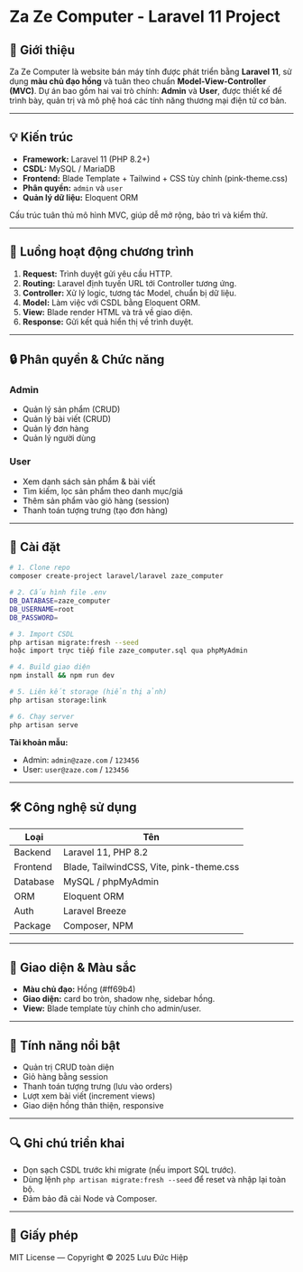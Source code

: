 # Za Ze Computer - Laravel 11 Project

## 🔹 Giới thiệu
Za Ze Computer là website bán máy tính được phát triển bằng **Laravel 11**, sử dụng **màu chủ đạo hồng** và tuân theo chuẩn **Model-View-Controller (MVC)**. Dự án bao gồm hai vai trò chính: **Admin** và **User**, được thiết kế để trình bày, quản trị và mô phệ hoá các tính năng thương mại điện tử cơ bản.

---

## 💡 Kiến trúc
- **Framework:** Laravel 11 (PHP 8.2+)
- **CSDL:** MySQL / MariaDB
- **Frontend:** Blade Template + Tailwind + CSS tùy chỉnh (pink-theme.css)
- **Phân quyền:** `admin` và `user`
- **Quản lý dữ liệu:** Eloquent ORM

Cấu trúc tuân thủ mô hình MVC, giúp dễ mở rộng, bảo trì và kiểm thử.

---

## 🔄 Luồng hoạt động chương trình
1. **Request:** Trình duyệt gửi yêu cầu HTTP.
2. **Routing:** Laravel định tuyến URL tới Controller tương ứng.
3. **Controller:** Xử lý logic, tương tác Model, chuẩn bị dữ liệu.
4. **Model:** Làm việc với CSDL bằng Eloquent ORM.
5. **View:** Blade render HTML và trả về giao diện.
6. **Response:** Gửi kết quả hiển thị về trình duyệt.

---

## 🔒 Phân quyền & Chức năng
### Admin
- Quản lý sản phẩm (CRUD)
- Quản lý bài viết (CRUD)
- Quản lý đơn hàng
- Quản lý người dùng

### User
- Xem danh sách sản phẩm & bài viết
- Tìm kiếm, lọc sản phẩm theo danh mục/giá
- Thêm sản phẩm vào giỏ hàng (session)
- Thanh toán tượng trưng (tạo đơn hàng)

---


## 🔗 Cài đặt
```bash
# 1. Clone repo
composer create-project laravel/laravel zaze_computer

# 2. Cấu hình file .env
DB_DATABASE=zaze_computer
DB_USERNAME=root
DB_PASSWORD=

# 3. Import CSDL
php artisan migrate:fresh --seed
hoặc import trực tiếp file zaze_computer.sql qua phpMyAdmin

# 4. Build giao diện
npm install && npm run dev

# 5. Liên kết storage (hiển thị ảnh)
php artisan storage:link

# 6. Chạy server
php artisan serve
```

**Tài khoản mẫu:**
- Admin: `admin@zaze.com` / `123456`
- User: `user@zaze.com` / `123456`

---

## 🛠️ Công nghệ sử dụng
| Loại     | Tên                                      |
|----------|------------------------------------------|
| Backend  | Laravel 11, PHP 8.2                      |
| Frontend | Blade, TailwindCSS, Vite, pink-theme.css |
| Database | MySQL / phpMyAdmin                       |
| ORM      | Eloquent ORM                             |
| Auth     | Laravel Breeze                           |
| Package  | Composer, NPM                            |

---

## 🎨 Giao diện & Màu sắc
- **Màu chủ đạo:** Hồng (#ff69b4)
- **Giao diện:** card bo tròn, shadow nhẹ, sidebar hồng.
- **View:** Blade template tùy chỉnh cho admin/user.

---


## 🔋 Tính năng nổi bật
- Quản trị CRUD toàn diện
- Giỏ hàng bằng session
- Thanh toán tượng trưng (lưu vào orders)
- Lượt xem bài viết (increment views)
- Giao diện hồng thân thiện, responsive

---

## 🔍 Ghi chú triển khai
- Dọn sạch CSDL trước khi migrate (nếu import SQL trước).
- Dùng lệnh `php artisan migrate:fresh --seed` để reset và nhập lại toàn bộ.
- Đảm bảo đã cài Node và Composer.

---

## 🔗 Giấy phép
MIT License — Copyright © 2025 Lưu Đức Hiệp
